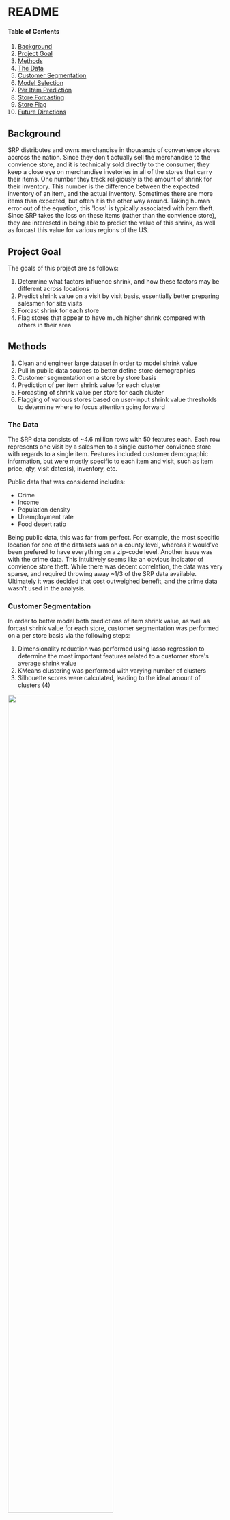 # README #

#### Table of Contents
1. [Background](#background)
2. [Project Goal](#project-goal)
3. [Methods](#methods)
4. [The Data](#the-data)
5. [Customer Segmentation](#customer-segmentation)
6. [Model Selection](#model-selection)
7. [Per Item Prediction](#per-item-prediction)
8. [Store Forcasting](#store-forcasting)
9. [Store Flag](#store-flag)
10. [Future Directions](#future-directions)

## Background ##

SRP distributes and owns merchandise in thousands of convenience stores accross the nation. Since they don't actually sell the merchandise to the convience store, and it is technically sold directly to the consumer, they keep a close eye on merchandise invetories in all of the stores that carry their items. One number they track religiously is the amount of shrink for their inventory. This number is the difference between the expected inventory of an item, and the actual inventory. Sometimes there are more items than expected, but often it is the other way around. Taking human error out of the equation, this 'loss' is typically associated with item theft. Since SRP takes the loss on these items (rather than the convience store), they are interesetd in being able to predict the value of this shrink, as well as forcast this value for various regions of the US.

## Project Goal ##

The goals of this project are as follows:
1. Determine what factors influence shrink, and how these factors may be different across locations
2. Predict shrink value on a visit by visit basis, essentially better preparing salesmen for site visits
3. Forcast shrink for each store
4. Flag stores that appear to have much higher shrink compared with others in their area

## Methods ##

1. Clean and engineer large dataset in order to model shrink value
2. Pull in public data sources to better define store demographics
3. Customer segmentation on a store by store basis
4. Prediction of per item shrink value for each cluster
5. Forcasting of shrink value per store for each cluster
6. Flagging of various stores based on user-input shrink value thresholds to determine where to focus attention going forward

### The Data ###

The SRP data consists of ~4.6 million rows with 50 features each. Each row represents one visit by a salesmen to a single customer convience store with regards to a single item. Features included customer demographic information, but were mostly specific to each item and visit, such as item price, qty, visit dates(s), inventory, etc.

Public data that was considered includes:
   - Crime
   - Income
   - Population density
   - Unemployment rate
   - Food desert ratio
   
Being public data, this was far from perfect. For example, the most specific location for one of the datasets was on a county level, whereas it would've been prefered to have everything on a zip-code level. 
Another issue was with the crime data. This intuitively seems like an obvious indicator of convience store theft. While there was decent correlation, the data was very sparse, and required throwing away ~1/3 of the SRP data available. Ultimately it was decided that cost outweighed benefit, and the crime data wasn't used in the analysis.

### Customer Segmentation ###

In order to better model both predictions of item shrink value, as well as forcast shrink value for each store, customer segmentation was performed on a per store basis via the following steps:
   1. Dimensionality reduction was performed using lasso regression to determine the most important features related to a customer store's average shrink value
   2. KMeans clustering was performed with varying number of clusters
   3. Silhouette scores were calculated, leading to the ideal amount of clusters (4)

<img src="/images/Clusters.png" width="70%">

The above image uses Principal Component Analysis to show weighted combinations of all features in 2-D space which explain the most variance. This is not neccessarily the true distribution of clusters, but is merely a way to visualize the rough distribution of clusters.

### Model Selection ###

Twelve non-tuned regression models were tested using K-Fold Cross Validation (three are not pictured):

<img src="/images/model_selection.png" width="100%">

From here, Random Forests, Gradient Boosting, and Multilayer Perceptron were further tested (via GridSearchCV) in order to determine the optimal model for this dataset. Ultimately, Multilayer Perceptron was choosen.

### Per Item Prediction ###

For the item prediction model, the goal was to be able to predict what an item's shrink value would be prior to a salesman entering the store. To do this all item level features were combined with store level features and public data. These features were then used to fit the Multilayer Perceptron model, one for each cluster.
These predictions were then compared against the actual values, and a Root-Mean-Square-Error (RMSE) calculated. This was compared against the naive RMSE, which was basically assuming the amount of shrink value for a particular item at a specific location would be the same as it was on the previous value. The two are compared below:

<img src="/images/pred_model_rmse.png" width="100%">

As you can see, the new model significantly lowered the averaged RMSE (averaged across each of the cluster models).

### Store Forcasting ###

For the store level forcasting, many of the features used in the prediction model couldn't be used. This is because many of the values are determined on the most recent visit to the store. Obviously, these values aren't known about a store 3 months in advance. What this left was store level information (including the public data), and previous visit shrink value data (the lag columns). 

Running a similar test to the prediction model (just with the limited features), the forcast model was about on par with prediciting the next shrink value as the naive model: 

<img src="/images/forc_model_test.png" width="100%">

This wasn't super surprising, given the limited amount of data.

Next, future visit predictions were made, and an RMSE was again calculated off of the actual value (the test set was roughly the last month of data available) and compared to the naive approach (assuming the last visit shrink value, extrapolated into the future). Now, the forcast model was able to pick up better on trends within each store's shrink, and combine this with store demographics to come up with better predictions than the forcast model:

<img src="/images/forc_model_rmse1.png" width="100%">

<img src="/images/forc_model_rmse2.png" width="100%">

<img src="/images/forc_model_rmse3.png" width="100%">

*Note: there are blank values as the time visit periods go forward due to certain clusters of stores not having information.

### Store Flag ###

Given the relative success of the forcasting model, a method for flagging certain customers was developed. This essentially predicts shrink value for customers X periods into the future, and then allows a user determine what time period to look at. Then, a total shrink value for that time period is created for each customer. The user can then give the method thresholds on dollar amounts or multiples of a minimum value, and customer stores that breach this threshold compared with other stores in the same zip-code are flagged as problematic.

### Future Directions ###

Given the short timespan of this project (two weeks), there's definitely more work to do. Some future work might include:
   - Further tuning of the lag column algorithm
   - Impute the public data to fill some of the nans or look for more different sources that don't result in missing values
   - Further model tuning: I didn't choose Multilayer Perceptron because neural nets seem sexy, but because it performed the  best. While I understand the mechanics behind this model, I simply choose the hyperparameters spit out by the GridSearchCV, so I figure there is room for improvement looking at this from a model architecture standpoint
